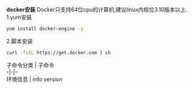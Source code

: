 **docker安装**
Docker只支持64位cpu的计算机,建议linux内核位3.10版本以上.  
1.yum安装
```bash
yum install docker-engine -y
```  
2.脚本安装
```bash
curl -fsSL https://get.docker.com | sh
```

子命令分类 | 子命令  
-|-|-  
环境信息  | info version
